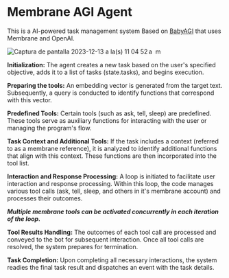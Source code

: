 # Membrane AGI Agent

This is a AI-powered task management system Based on [BabyAGI](https://babyagi.org/) that uses Membrane and OpenAI.

![Captura de pantalla 2023-12-13 a la(s) 11 04 52 a  m](https://github.com/membrane-io/membrane-agi/assets/9091881/c29f4ccd-aae5-4f08-8471-2afe1fc5c1a5)


**Initialization:** The agent creates a new task based on the user's specified objective, adds it to a list of tasks (state.tasks), and begins execution.

**Preparing the tools:** An embedding vector is generated from the target text. Subsequently, a query is conducted to identify functions that correspond with this vector.

**Predefined Tools:** Certain tools (such as ask, tell, sleep) are predefined. These tools serve as auxiliary functions for interacting with the user or managing the program's flow.

**Task Context and Additional Tools:** If the task includes a context (referred to as a membrane reference), it is analyzed to identify additional functions that align with this context. These functions are then incorporated into the tool list.

**Interaction and Response Processing:** A loop is initiated to facilitate user interaction and response processing. Within this loop, the code manages various tool calls (ask, tell, sleep, and others in it's membrane account) and processes their outcomes.

***Multiple membrane tools can be activated concurrently in each iteration of the loop.***

**Tool Results Handling:** The outcomes of each tool call are processed and conveyed to the bot for subsequent interaction. Once all tool calls are resolved, the system prepares for termination.

**Task Completion:** Upon completing all necessary interactions, the system readies the final task result and dispatches an event with the task details.
